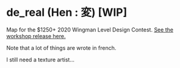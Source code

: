 # de_real (Hen : 変) [WIP]
 Map for the $1250+ 2020 Wingman Level Design Contest.
[See the workshop release here.](https://steamcommunity.com/sharedfiles/filedetails/?id=2178979857 "de_real on the workshop")

Note that a lot of things are wrote in french.

I still need a texture artist...

